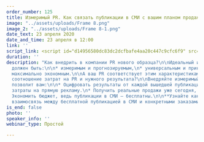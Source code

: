 ```yaml
---
order_number: 125
title: Измеримый PR. Как связать публикации в СМИ с вашим планом продаж
image: "../assets/uploads/Frame 8.png"
image_2: "../assets/uploads/Frame 8-1.png"
date_text: 23 апреля 2020
date_and_time: 23 апреля в 12:00
link: ''
script_link: <script id="d14956580dc83dc2dcfbafe4aa20c447c9cfc6f9" src="https://edu.pressfeed.ru/pl/lite/widget/script?id=186796"></script>
duration: ''
description: "Как внедрить в компании PR нового образца?\n\nИдеальный инструмент маркетинга
  должен быть:\n\n* измеримым и прогнозируемым,\n* универсальным и прикладным,\n*
  максимально экономным.\n\nА ваш PR соответствует этим характеристикам?  \nВы считаете
  соотношение затрат на PR и нужного результата?\n\nВнедряйте измеримый PR, который
  позволит вам:\n\n* Оцифровать результаты от каждой вышедшей публикации.\n* Оптимизировать
  затраты на прямую рекламу.\n* Получить реальные продажи уже сегодня, а не в перспективе.\n*
  Экономить бюджет, ведь публикации в СМИ — бесплатны.\n\n**Узнайте как установить
  взаимосвязь между бесплатной публикацией в СМИ и конкретными заказами после ее выхода.**"
is_end: false
photo: ''
speaker_info: ''
webinar_type: Простой

---
```

